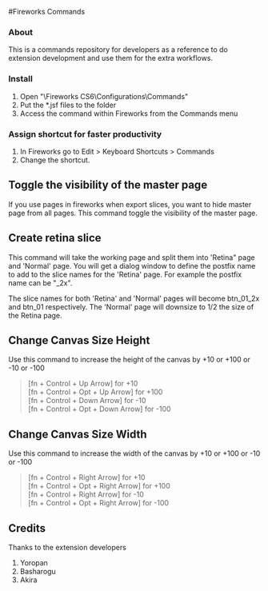#Fireworks Commands

### About  
This is a commands repository for developers as a reference to do extension development and use them for the extra workflows.

### Install  
  1. Open "\Fireworks CS6\Configurations\Commands"
  2. Put the *.jsf files to the folder
  3. Access the command within Fireworks from the Commands menu


### Assign shortcut for faster productivity
  1. In Fireworks go to Edit > Keyboard Shortcuts > Commands 
  2. Change the shortcut. 

## Toggle the visibility of the master page
If you use pages in fireworks when export slices, you want to hide master page from all pages.
This command toggle the visibility of the master page.  


## Create retina slice
This command will take the working page and split them into 'Retina" page and 'Normal' page.
You will get a dialog window to define the postfix name to add to the slice names for the 'Retina' page. For example the postfix name can be "_2x".  

The slice names for both 'Retina' and 'Normal' pages will become btn_01_2x and btn_01 respectively. The 'Normal' page will downsize to 1/2 the size of the Retina page.

## Change Canvas Size Height
Use this command to increase the height of the canvas by +10 or +100 or -10 or -100

>[fn + Control + Up Arrow] for +10  
>[fn + Control + Opt + Up Arrow] for +100  
>[fn + Control + Down Arrow] for -10  
>[fn + Control + Opt + Down Arrow] for -100

## Change Canvas Size Width
Use this command to increase the width of the canvas by +10 or +100 or -10 or -100

>[fn + Control + Right Arrow] for +10  
>[fn + Control + Opt + Right Arrow] for +100  
>[fn + Control + Right Arrow] for -10  
>[fn + Control + Opt + Right Arrow] for -100

## Credits
Thanks to the extension developers  
  1. Yoropan
  2. Basharogu
  3. Akira
